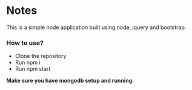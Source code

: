 # Notes
This is a simple node application built using node, jquery and bootstrap.

### How to use?
- Clone the repository
- Run npm i
- Run npm start

**Make sure you have mongodb setup and running.**
